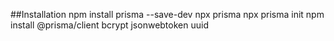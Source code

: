 ##Installation
npm install prisma --save-dev
npx prisma
npx prisma init
npm install @prisma/client bcrypt jsonwebtoken uuid